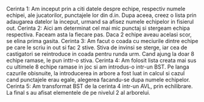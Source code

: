 Cerinta 1:
Am inceput prin a citi datele despre echipe, respectiv numele echipei, ale jucatorilor, punctajele lor din d.in. 
Dupa aceea, creez o lista prin adaugarea datelor la inceput, urmand sa afisez numele echipelor in fisierul out.
Cerinta 2:
Aici am determinat cel mai mic punctaj si stergeam echipa respectiva. Faceam asta la fiecare pas. 
Daca 2 echipe aveau acelasi scor, se elina prima gasita.
Cerinta 3:
Am facut o coada cu meciurile dintre echipe pe care le scriu in out si fac 2 stive. 
Stiva de invinsi se sterge, iar cea de castigatori se reintroduce in coada pentru runda urm. 
Cand ajung la doar 8 echipe ramase, le pun inttr-o stiva.
Cerinta 4:
Am folosit lista creata mai sus cu ultimele 8 echipe ramase in joc si am introdus-o intr-un BST. 
Pe langa cazurile obisnuite, la introducerea in arbore a fost luat in calcul si cazul cand punctajele erau egale, alegerea facandu-se dupa numele echipelor.
Cerinta 5:
Am transformat BST de la cerinta 4 intr-un AVL, prin echilibrare. 
La final s au afisat elementele de pe nivelul 2 al arborelui.

